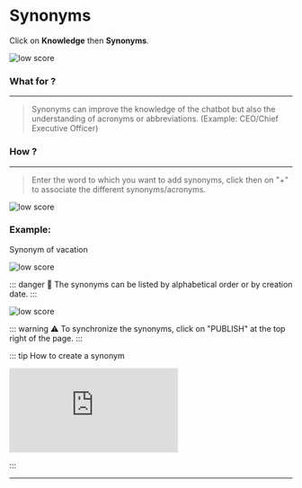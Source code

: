 # Synonyms

Click on **Knowledge** then **Synonyms**.

<div class="image_center">
  <img :src="$withBase('/assets/img/virtual-agent-studio/knowledge/synonyms1.png')" alt="low score">
</div>




### What for ?
---
>Synonyms can improve the knowledge of the chatbot but also the understanding of
acronyms or abbreviations. (Example: CEO/Chief Executive Officer)


### How ?
---
>Enter the word to which you want to add synonyms, click then on "+" to associate
the different synonyms/acronyms.

<div class="image_center">
  <img :src="$withBase('/assets/img/virtual-agent-studio/knowledge/synonyms2.png')" alt="low score">
</div>



### Example:

Synonym of vacation

<div class="image_center">
  <img :src="$withBase('/assets/img/virtual-agent-studio/knowledge/synonyms3.png')" alt="low score">
</div>


::: danger 🔴
The synonyms can be listed by alphabetical order or by creation date.
:::

<div class="image_center">
  <img :src="$withBase('/assets/img/virtual-agent-studio/knowledge/synonyms4.png')" alt="low score">
</div>


::: warning ⚠️
To synchronize the synonyms, click on "PUBLISH" at the top right of the page.
:::

::: tip How to create a synonym
<br style="margin: .5rem 0;" >

<iframe class="video_embed" src="https://www.youtube.com/embed/05TwZrXej6k?list=PLRFG2FXmQTR_EV3iWJ9HL2Go95WhNq9Qb" frameborder="0" allow="accelerometer; autoplay; encrypted-media; gyroscope; picture-in-picture" allowfullscreen></iframe>
<br style="margin: .5rem 0;" >

:::


---

<Hubspot />
<Clarity />
<GoogleAnalytics />
